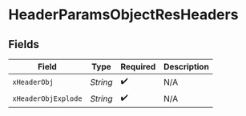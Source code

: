 # HeaderParamsObjectResHeaders


## Fields

| Field               | Type                | Required            | Description         |
| ------------------- | ------------------- | ------------------- | ------------------- |
| `xHeaderObj`        | *String*            | :heavy_check_mark:  | N/A                 |
| `xHeaderObjExplode` | *String*            | :heavy_check_mark:  | N/A                 |